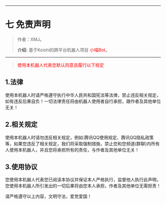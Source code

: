 ------

# 七 免责声明

> 作者：XMJ。
>
> **介绍:** 基于Koishi的跨平台机器人项目 <font color=red>小喵Bot</font>。

---

> <font color=red>使用本机器人代表您默认同意且履行以下规定</font>

## 1.法律

 使用本机器人时请严格遵守执行中华人民共和国宪法等法律，禁止违反相关规定，如有违反后果自负！一切法律责任将由机器人使用者自行承担，跟作者及其他单位无关！

## 2.相关规定

使用本机器人时请勿违反相关规定，例如:腾讯QQ使用规定、腾讯QQ隐私政策等，如果您违反了相关规定，我们将采取强制措施，禁止您和您频道(群聊)内所有人使用本机器人，并且您将承担所有的责任，与作者及其他单位无关！

## 3.使用协议

您使用本机器人代表您已阅读本协议并保证本人严格执行，监督他人执行此声明，您使用本机器人所引发出的一切后果将由您本人承担，作者及其他单位无需担责！

请严格遵守以上内容，文明守法，爱党爱国！